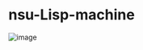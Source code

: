 # nsu-Lisp-machine
![image](https://github.com/chiguaua/Lisp-Machine/assets/69720999/0e2cb0b0-82c6-4ae2-94d7-8590aa8356cb)




